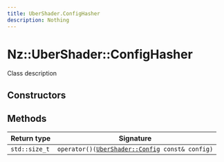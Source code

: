 ```yaml
---
title: UberShader.ConfigHasher
description: Nothing
---
```


# Nz::UberShader::ConfigHasher

Class description

## Constructors


## Methods

| Return type | Signature |
| ----------- | --------- |
| `std::size_t` | `operator()(`[`UberShader::Config`](documentation/generated/Graphics/UberShader.Config.md)` const& config)` |
